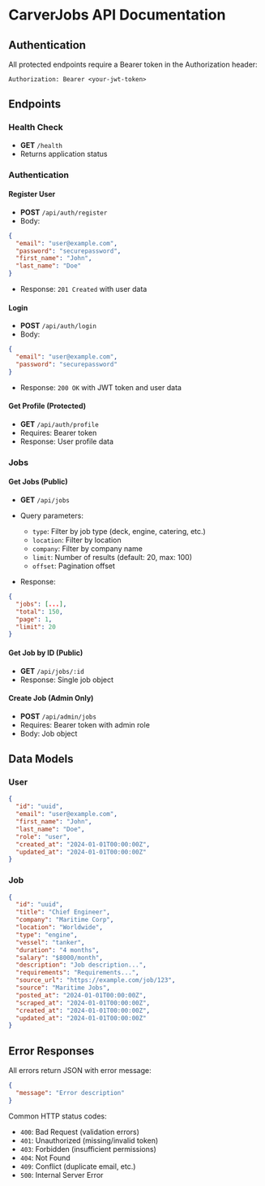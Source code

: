 # CarverJobs API Documentation

## Authentication

All protected endpoints require a Bearer token in the Authorization header:
```
Authorization: Bearer <your-jwt-token>
```

## Endpoints

### Health Check
- **GET** `/health`
- Returns application status

### Authentication

#### Register User
- **POST** `/api/auth/register`
- Body:
```json
{
  "email": "user@example.com",
  "password": "securepassword",
  "first_name": "John",
  "last_name": "Doe"
}
```
- Response: `201 Created` with user data

#### Login
- **POST** `/api/auth/login`
- Body:
```json
{
  "email": "user@example.com",
  "password": "securepassword"
}
```
- Response: `200 OK` with JWT token and user data

#### Get Profile (Protected)
- **GET** `/api/auth/profile`
- Requires: Bearer token
- Response: User profile data

### Jobs

#### Get Jobs (Public)
- **GET** `/api/jobs`
- Query parameters:
  - `type`: Filter by job type (deck, engine, catering, etc.)
  - `location`: Filter by location
  - `company`: Filter by company name
  - `limit`: Number of results (default: 20, max: 100)
  - `offset`: Pagination offset

- Response:
```json
{
  "jobs": [...],
  "total": 150,
  "page": 1,
  "limit": 20
}
```

#### Get Job by ID (Public)
- **GET** `/api/jobs/:id`
- Response: Single job object

#### Create Job (Admin Only)
- **POST** `/api/admin/jobs`
- Requires: Bearer token with admin role
- Body: Job object

## Data Models

### User
```json
{
  "id": "uuid",
  "email": "user@example.com",
  "first_name": "John",
  "last_name": "Doe",
  "role": "user",
  "created_at": "2024-01-01T00:00:00Z",
  "updated_at": "2024-01-01T00:00:00Z"
}
```

### Job
```json
{
  "id": "uuid",
  "title": "Chief Engineer",
  "company": "Maritime Corp",
  "location": "Worldwide",
  "type": "engine",
  "vessel": "tanker",
  "duration": "4 months",
  "salary": "$8000/month",
  "description": "Job description...",
  "requirements": "Requirements...",
  "source_url": "https://example.com/job/123",
  "source": "Maritime Jobs",
  "posted_at": "2024-01-01T00:00:00Z",
  "scraped_at": "2024-01-01T00:00:00Z",
  "created_at": "2024-01-01T00:00:00Z",
  "updated_at": "2024-01-01T00:00:00Z"
}
```

## Error Responses

All errors return JSON with error message:
```json
{
  "message": "Error description"
}
```

Common HTTP status codes:
- `400`: Bad Request (validation errors)
- `401`: Unauthorized (missing/invalid token)
- `403`: Forbidden (insufficient permissions)
- `404`: Not Found
- `409`: Conflict (duplicate email, etc.)
- `500`: Internal Server Error 